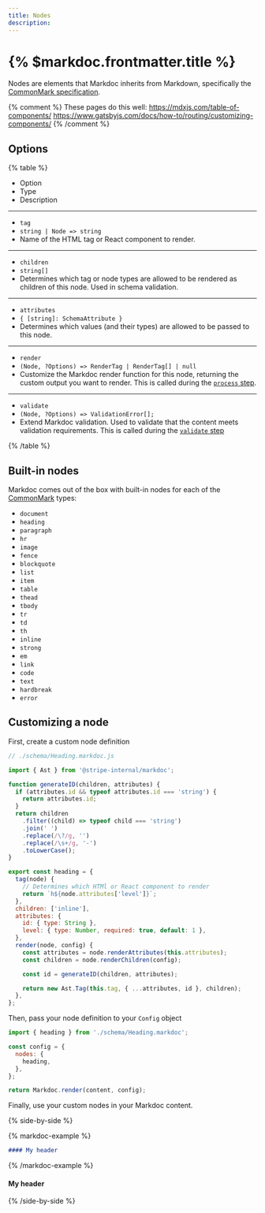 ```yaml
---
title: Nodes
description:
---
```


# {% $markdoc.frontmatter.title %}

Nodes are elements that Markdoc inherits from Markdown, specifically the [CommonMark specification](https://commonmark.org/).

{% comment %}
These pages do this well:
https://mdxjs.com/table-of-components/
https://www.gatsbyjs.com/docs/how-to/routing/customizing-components/
{% /comment %}

## Options

{% table %}

- Option
- Type
- Description

---

- `tag`
- `string | Node => string`
- Name of the HTML tag or React component to render.

---

- `children`
- `string[]`
- Determines which tag or node types are allowed to be rendered as children of this node. Used in schema validation.

---

- `attributes`
- `{ [string]: SchemaAttribute }`
- Determines which values (and their types) are allowed to be passed to this node.

---

- `render`
- `(Node, ?Options) => RenderTag | RenderTag[] | null`
- Customize the Markdoc render function for this node, returning the custom output you want to render. This is called during the [`process` step](/docs/render/overview#process).

---

- `validate`
- `(Node, ?Options) => ValidationError[];`
- Extend Markdoc validation. Used to validate that the content meets validation requirements. This is called during the [`validate` step](/docs/render/overview#validate)

{% /table %}

## Built-in nodes

Markdoc comes out of the box with built-in nodes for each of the [CommonMark](https://commonmark.org/) types:

- `document`
- `heading`
- `paragraph`
- `hr`
- `image`
- `fence`
- `blockquote`
- `list`
- `item`
- `table`
- `thead`
- `tbody`
- `tr`
- `td`
- `th`
- `inline`
- `strong`
- `em`
- `link`
- `code`
- `text`
- `hardbreak`
- `error`

## Customizing a node

First, create a custom node definition

```js
// ./schema/Heading.markdoc.js

import { Ast } from '@stripe-internal/markdoc';

function generateID(children, attributes) {
  if (attributes.id && typeof attributes.id === 'string') {
    return attributes.id;
  }
  return children
    .filter((child) => typeof child === 'string')
    .join(' ')
    .replace(/\?/g, '')
    .replace(/\s+/g, '-')
    .toLowerCase();
}

export const heading = {
  tag(node) {
    // Determines which HTMl or React component to render
    return `h${node.attributes['level']}`;
  },
  children: ['inline'],
  attributes: {
    id: { type: String },
    level: { type: Number, required: true, default: 1 },
  },
  render(node, config) {
    const attributes = node.renderAttributes(this.attributes);
    const children = node.renderChildren(config);

    const id = generateID(children, attributes);

    return new Ast.Tag(this.tag, { ...attributes, id }, children);
  },
};
```

Then, pass your node definition to your `Config` object

```js
import { heading } from './schema/Heading.markdoc';

const config = {
  nodes: {
    heading,
  },
};

return Markdoc.render(content, config);
```

Finally, use your custom nodes in your Markdoc content.

{% side-by-side %}

{% markdoc-example %}

```md
#### My header
```

{% /markdoc-example %}

#### My header

{% /side-by-side %}

